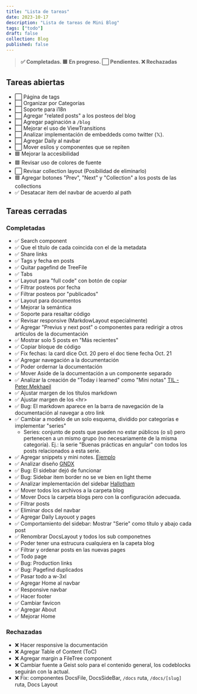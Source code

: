 ```yaml
---
title: "Lista de tareas"
date: 2023-10-17
description: "Lista de tareas de Mini Blog"
tags: ["todo"]
draft: false
collection: Blog
published: false
---
```


> **✅ Completadas. 🟦 En progreso. ⬜ Pendientes. ❌ Rechazadas**

## Tareas abiertas

- ⬜ Página de tags
- ⬜ Organizar por Categorías
- ⬜ Soporte para i18n
- ⬜ Agregar "related posts" a los posteos del blog
- ⬜ Agregar paginación a `/blog`
- ⬜ Mejorar el uso de ViewTransitions
- ⬜ Analizar implementación de embeddeds como twitter (𝕏).
- ⬜ Agregar Daily al navbar
- ⬜ Mover esilos y componentes que se repiten
- 🟦 Mejorar la accesibilidad
- 🟦 Revisar uso de colores de fuente
- ⬜ Revisar collection layout (Posibilidad de eliminarlo)
- 🟦 Agregar botones "Prev", "Next" y "Collection" a los posts de las collections
- ✅ Desatacar item del navbar de acuerdo al path

## Tareas cerradas

### Completadas

- ✅ Search component
- ✅ Que el título de cada coincida con el de la metadata
- ✅ Share links
- ✅ Tags y fecha en posts
- ✅ Quitar pagefind de TreeFile
- ✅ Tabs
- ✅ Layout para "full code" con botón de copiar
- ✅ Filtrar posteos por fecha
- ✅ Filtrar posteos por "publicados"
- ✅ Layout para documentos
- ✅ Mejorar la semántica
- ✅ Soporte para resaltar código
- ✅ Revisar responsive (MarkdowLayout especialmente)
- ✅ Agregar "Previus y next post" o componentes para redirigir a otros artículos de la documentación
- ✅ Mostrar solo 5 posts en "Más recientes"
- ✅ Copiar bloque de código
- ✅ Fix fechas: la card dice Oct. 20 pero el doc tiene fecha Oct. 21
- ✅ Agregar navegación a la documentación
- ✅ Poder ordernar la documentación
- ✅ Mover Aside de la documentación a un componente separado
- ✅ Analizar la creación de "Today i learned" como "Mini notas" [TIL - Peter Mekhaeil](https://petermekhaeil.com/today-i-learned/)
- ✅ Ajustar margen de los títulos markdown
- ✅ Ajustar margen de los \<hr\>
- ✅ Bug: El markdown aparece en la barra de navegación de la documentación al navegar a otro link
- ✅ Cambiar a modelo de un solo esquema, dividido por categorías e implementar "series"
  - Series: conjunto de posts que pueden no estar públicos (o sí) pero pertenecen a un mismo grupo (no necesariamente de la misma categoría). Ej.: la serie "Buenas prácticas en angular" con todos los posts relacionados a esta serie.
- ✅ Agregar snippets y mini notes. [Ejemplo](https://onebite.dev/series)
- ✅ Analizar diseño [GNDX](https://ev0.gndx.io/)
- ✅ Bug: El sidebar dejó de funcionar
- ✅ Bug: Sidebar item border no se ve bien en light theme
- ✅ Analizar implementación del sidebar [Hallotham](https://github.com/hellotham/hello-astro/blob/main/src/components/leftsidebar.astro)
- ✅ Mover todos los archivos a la carpeta blog
- ✅ Mover Docs la carpeta blogs pero con la configuración adecuada.
- ✅ Filtrar posts
- ✅ Eliminar docs del navbar
- ✅ Agregar Daily Layouot y pages
- ✅ Comportamiento del sidebar: Mostrar "Serie" como título y abajo cada post
- ✅ Renombrar DocsLayout y todos los sub componetnes
- ✅ Poder tener una estrucura cualquiera en la capeta blog
- ✅ Filtrar y ordenar posts en las nuevas pages
- ✅ Todo page
- ✅ Bug: Production links
- ✅ Bug: Pagefind duplicados
- ✅ Pasar todo a w-3xl
- ✅ Agregar Home al navbar
- ✅ Responsive navbar
- ✅ Hacer footer
- ✅ Cambiar favicon
- ✅ Agregar About
- ✅ Mejorar Home

### Rechazadas

- ❌ Hacer responsive la documentación
- ❌ Agregar Table of Content (ToC)
- ❌ Agregar margin a FileTree component
- ❌ Cambiar fuente a Geist solo para el contenido general, los codeblocks seguirán con la actual.
- ❌ Fix: componentes DocsFile, DocsSideBar, `/docs` ruta, `/docs/[slug]` ruta, Docs Layout
